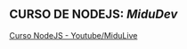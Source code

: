## **CURSO DE NODEJS:** _MiduDev_
[Curso NodeJS - Youtube/MiduLive](https://www.youtube.com/redirect?event=video_description&redir_token=QUFFLUhqbktwWlJGS3RkaU05MVhYcXJKNWN5aXJiQzFsZ3xBQ3Jtc0tuWldZNWhHbDFlNHFSYnRtLWZENVhMVXlvTVBoZWhyMzl3ODlmVWpJeXZRTU55aE13d3NIY0JCcEVnM3VwaEd1ekZyY0ItY3NlU0xPS2FNUU5hNHR3TXFORVIxa2JwU1ZWRDR6eVBnRXhROVF4dm02dw&q=https%3A%2F%2Fmidu.link%2Fnode&v=UqnnhAZxRac)
